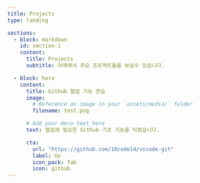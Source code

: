 ```yaml
---
title: Projects
type: landing

sections:
  - block: markdown
    id: section-1
    content:
      title: Projects
      subtitle: 아래에서 주요 프로젝트들을 보실수 있습니다.

  - block: hero
    content:
      title: Github 협업 기능 연습
      image:
        # Reference an image in your `assets/media/` folder
        filename: test.png

      # Add your Hero text here
      text: 협업에 필요한 Github 기초 기능을 익혔습니다.

      cta:
        url: "https://github.com/10code14/vscode-git"
        label: Go
        icon_pack: fab
        icon: github
---
```

